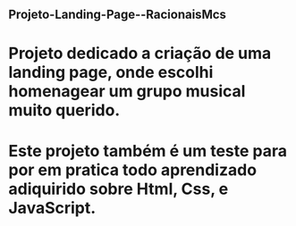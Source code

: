 ## Projeto-Landing-Page--RacionaisMcs

# Projeto dedicado a criação de uma landing page, onde escolhi homenagear um grupo musical muito querido.
# Este projeto também é um teste para por em pratica todo aprendizado adiquirido sobre Html, Css, e JavaScript.

